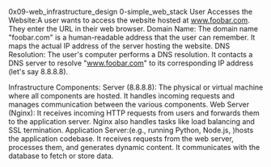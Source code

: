 0x09-web_infrastructure_design
0-simple_web_stack
User Accesses the Website:A user wants to access the website hosted at www.foobar.com. They enter the URL in their web browser.
Domain Name: The domain name "foobar.com" is a human-readable address that the user can remember. It maps the actual IP address of the server hosting the website.
DNS Resolution: The user's computer performs a DNS resolution. It contacts a DNS server to resolve "www.foobar.com" to its corresponding IP address (let's say 8.8.8.8).

Infrastructure Components:
Server (8.8.8.8): The physical or virtual machine where all components are hosted. It handles incoming requests and manages communication between the various components.
Web Server (Nginx): It receives incoming HTTP requests from users and forwards them to the application server. Nginx also handles tasks like load balancing and SSL termination.
Application Server:(e.g., running Python, Node.js, )hosts the application codebase. It receives requests from the web server, processes them, and generates dynamic content. It communicates with the database to fetch or store data.
